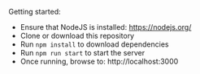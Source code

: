 Getting started:

- Ensure that NodeJS is installed: https://nodejs.org/
- Clone or download this repository
- Run `npm install` to download dependencies
- Run `npm run start` to start the server
- Once running, browse to: http://localhost:3000
